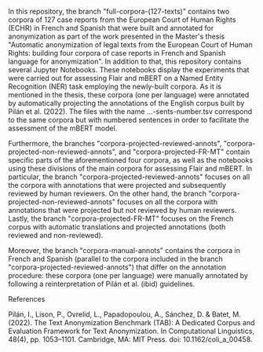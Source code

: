 In this repository, the branch "full-corpora-(127-texts)" contains two corpora of 127 case reports from the European Court of Human Rights (ECHR) in French and Spanish that were built and annotated for anonymization as part of the work presented in the Master's thesis "Automatic anonymization of legal texts from the European Court of Human Rights: building four corpora of case reports in French and Spanish language for anonymization". In addition to that, this repository contains several Jupyter Notebooks. These notebooks display the experiments that were carried out for assessing Flair and mBERT on a Named Entity Recognition (NER) task employing the newly-built corpora. As it is mentioned in the thesis, these corpora (one per language) were annotated by automatically projecting the annotations of the English corpus built by Pilán et al. (2022). The files with the name ...-sents-number.tsv correspond to the same corpora but with numbered sentences in order to facilitate the assessment of the mBERT model.

Furthermore, the branches "corpora-projected-reviewed-annots", "corpora-projected-non-reviewed-annots", and "corpora-projected-FR-MT" contain specific parts of the aforementioned four corpora, as well as the notebooks using these divisions of the main corpora for assessing Flair and mBERT. In particular, the branch "corpora-projected-reviewed-annots" focuses on all the corpora with annotations that were projected and subsequently reviewed by human reviewers. On the other hand, the branch "corpora-projected-non-reviewed-annots" focuses on all the corpora with annotations that were projected but not reviewed by human reviewers. Lastly, the branch "corpora-projected-FR-MT" focuses on the French corpus with automatic translations and projected annotations (both reviewed and non-reviewed).

Moreover, the branch "corpora-manual-annots" contains the corpora in French and Spanish (parallel to the corpora included in the branch "corpora-projected-reviewed-annots") that differ on the annotation procedure: these corpora (one per language) were manually annotated by following a reinterpretation of Pilán et al. (ibid) guidelines.

References

Pilán, I., Lison, P., Ovrelid, L., Papadopoulou, A., Sánchez, D. & Batet, M. (2022). The Text Anonymization Benchmark (TAB): A Dedicated Corpus and Evaluation Framework for Text Anonymization. In Computational Linguistics, 48(4), pp. 1053–1101. Cambridge, MA: MIT Press. doi: 10.1162/coli_a_00458.
